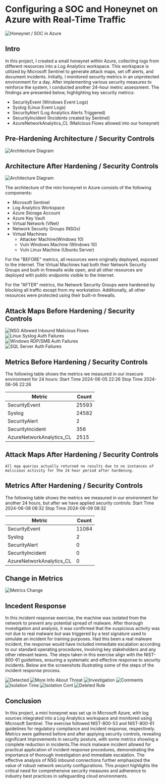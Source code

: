 # Configuring a SOC and Honeynet on Azure with Real-Time Traffic
![Honeynet / SOC in Azure](https://cdn.discordapp.com/attachments/1212167695055855697/1250095594370891939/Azure_Honey_Net.png?ex=6669b1bf&is=6668603f&hm=4ec1116b260f8e8c4d2c27370bdc784ad6779415c084f5510b64a28f74f69bfa&)
## Intro

In this project, I created a small honeynet within Azure, collecting logs from different resources into a Log Analytics workspace. This workspace is utilized by Microsoft Sentinel to generate attack maps, set off alerts, and document incidents. Initially, I monitored security metrics in an unprotected environment for a day. After implementing various security measures to reinforce the system, I conducted another 24-hour metric assessment. The findings are presented below, highlighting key security metrics:

- SecurityEvent (Windows Event Logs)
- Syslog (Linux Event Logs)
- SecurityAlert (Log Analytics Alerts Triggered)
- SecurityIncident (Incidents created by Sentinel)
- AzureNetworkAnalytics_CL (Malicious Flows allowed into our honeynet)

## Pre-Hardening Architecture / Security Controls
![Architecture Diagram](https://cdn.discordapp.com/attachments/1212167695055855697/1250097082178732176/Arch_before_hard.png?ex=6669b322&is=666861a2&hm=1b021bd7d428e34d656cac662f7bd3a6d6e6c2b044e7444186a39e6098ad7c94&)

## Architecture After Hardening / Security Controls
![Architecture Diagram](https://cdn.discordapp.com/attachments/1212167695055855697/1250097060175155282/Arch_After_Hard.png?ex=6669b31c&is=6668619c&hm=f6bc24f9952d01d235d5b86a319cc8c497ae9fd5fa74c931ebadf43d2dfc802b&)

The architecture of the mini honeynet in Azure consists of the following components:

- Microsoft Sentinel
- Log Analytics Workspace
- Azure Storage Account
- Azure Key Vault
- Virtual Network (VNet)
- Network Security Groups (NSGs)
- Virtual Machines
  <ul>
  <li>Attacker Machine(Windows 10)</li>
  <li>Vuln Windows Machine (Windows 10)</li>
  <li>Vuln Linux Machine (Ubuntu Server)</li>
   </ul>


For the "BEFORE" metrics, all resources were originally deployed, exposed to the internet. The Virtual Machines had both their Network Security Groups and built-in firewalls wide open, and all other resources are deployed with public endpoints visible to the Internet.

For the "AFTER" metrics, the Network Security Groups were hardened by blocking all traffic except from my workstation. Additionally, all other resources were protected using their built-in firewalls.

## Attack Maps Before Hardening / Security Controls
![NSG Allowed Inbound Malicious Flows](https://cdn.discordapp.com/attachments/1212167695055855697/1250097015220862987/before_nsg-malicious-allowed-in.png?ex=6669b312&is=66686192&hm=eeee105f31e387406d7d74abeceb7f16ca6b645d79b2944dc3c855d9733de9a7&)<br>
![Linux Syslog Auth Failures](https://cdn.discordapp.com/attachments/1212167695055855697/1250096978252136559/before_linux-ssh-auth-fail.png?ex=6669b309&is=66686189&hm=e4f533790e582f2ba43acb72281343f41bf7e795de44303d52c2bbe0f2a8bc17&)<br>
![Windows RDP/SMB Auth Failures](https://cdn.discordapp.com/attachments/1212167695055855697/1250096991925702656/before_windows-rdp-auth-fail.png?ex=6669b30c&is=6668618c&hm=8dfa564ecbc3380abe4b278b939c69a609a0269ecf030c523b70b728e6a57944&)<br>
![SQL Server Auth Failures](https://cdn.discordapp.com/attachments/1212167695055855697/1250097003090673719/before_mssql-auth-fail.png?ex=6669b30f&is=6668618f&hm=ef239146b87dccb3c49b98b38c9d9f507cf7d965c7acd2724ab6a482d100849d&)<br>

## Metrics Before Hardening / Security Controls

The following table shows the metrics we measured in our insecure environment for 24 hours:
Start Time 2024-06-05 22:26
Stop Time 2024-06-06 22:26

| Metric                   | Count
| ------------------------ | -----
| SecurityEvent            | 25593
| Syslog                   | 24582
| SecurityAlert            | 2
| SecurityIncident         | 356
| AzureNetworkAnalytics_CL | 2515

## Attack Maps After Hardening / Security Controls

```All map queries actually returned no results due to no instances of malicious activity for the 24 hour period after hardening.```

## Metrics After Hardening / Security Controls

The following table shows the metrics we measured in our environment for another 24 hours, but after we have applied security controls:
Start Time 2024-06-08 08:32
Stop Time	2024-06-09 08:32

| Metric                   | Count
| ------------------------ | -----
| SecurityEvent            | 11084
| Syslog                   | 2
| SecurityAlert            | 0
| SecurityIncident         | 0
| AzureNetworkAnalytics_CL | 0

## Change in Metrics
![Metrics Change](https://cdn.discordapp.com/attachments/1212167695055855697/1250267752636223540/Untitled.png?ex=666a5215&is=66690095&hm=b9d4bcdbf35e7238940541caf5da96a733107c18b3c224dce4f78238e9be0a7c&)

## Incedent Response

In this incident response exercise, the machine was isolated from the network to prevent any potential spread of malware. After thorough investigation and analysis, it was confirmed that the suspicious activity was not due to real malware but was triggered by a test signature used to simulate an incident for training purposes. Had this been a real malware incident, the response would have included immediate escalation according to our standard operating procedures, involving key stakeholders and any other relevant teams. The steps taken in this exercise align with the NIST-800-61 guidelines, ensuring a systematic and effective response to security incidents. Below are the screenshots illustrating some of the steps of the incident response process.


![Detected](https://cdn.discordapp.com/attachments/1212167695055855697/1250182691027157032/image.png?ex=666a02dc&is=6668b15c&hm=1f21f914f41bb9ac348a3103a5a48b1049a036a84e8764e99843ce8c330b91d6&)
![More Info About Threat](https://cdn.discordapp.com/attachments/1212167695055855697/1250188390679187677/image.png?ex=666a082b&is=6668b6ab&hm=c2668f449c6c8f20e55b0ae4f7076f8c472399d0c576f7ad0b27129867a8bdf5&)
![Investigation](https://cdn.discordapp.com/attachments/1212167695055855697/1250173389512114360/image.png?ex=6669fa33&is=6668a8b3&hm=35bbab2b796c1b00b9367bc64efd0c1c7d3791ed5c34ce537410ebd65926ca4e&)
![Comments](https://cdn.discordapp.com/attachments/1212167695055855697/1250173306296995890/image.png?ex=6669fa1f&is=6668a89f&hm=667903d43929b78b73c7efe54836a0cb662921e894c7b467d92ba03ce7f99bcd&)
![Isolation Time](https://cdn.discordapp.com/attachments/1212167695055855697/1250178823883063436/image.png?ex=6669ff42&is=6668adc2&hm=6ed357033866bfe887e74955d08b41e6b1dde0c4269c4641cafc9e3778ce019a&)
![Isolation Cont](https://cdn.discordapp.com/attachments/1212167695055855697/1250181272534388889/image.png?ex=666a018a&is=6668b00a&hm=8d09735f4177743665cee4ca41395a974c65874dd8a38067308528c744205891&)
![Deleted Rule](https://cdn.discordapp.com/attachments/1212167695055855697/1250188933057482803/image.png?ex=666a08ad&is=6668b72d&hm=ea3d1fa45b399ff18b0c59544820cd98720a1d5b41a982b347202f31393b2b65&)


## Conclusion

In this project, a mini honeynet was set up in Microsoft Azure, with log sources integrated into a Log Analytics workspace and monitored using Microsoft Sentinel. The exercise followed NIST-800-53 and NIST-800-61 guidelines for regulatory compliance and incident response, respectively. Metrics were gathered before and after applying security controls, revealing significant improvements in security posture, with some metrics showing a complete reduction in incidents.The mock malware incident allowed for practical application of incident response procedures, demonstrating the importance of thorough investigation and immediate escalation. The effective analysis of NSG inbound connections further emphasized the value of robust network security configurations. This project highlights the critical need for comprehensive security measures and adherence to industry best practices in safeguarding cloud environments.
